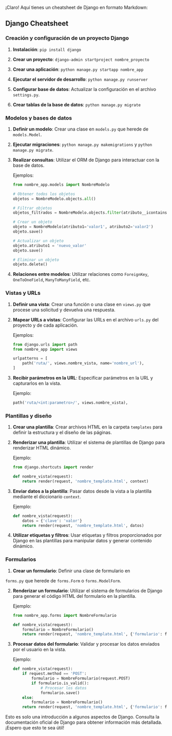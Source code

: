 ¡Claro! Aquí tienes un cheatsheet de Django en formato Markdown:

## Django Cheatsheet

### Creación y configuración de un proyecto Django

1. **Instalación**: `pip install django`

2. **Crear un proyecto**: `django-admin startproject nombre_proyecto`

3. **Crear una aplicación**: `python manage.py startapp nombre_app`

4. **Ejecutar el servidor de desarrollo**: `python manage.py runserver`

5. **Configurar base de datos**: Actualizar la configuración en el archivo `settings.py`.

6. **Crear tablas de la base de datos**: `python manage.py migrate`

### Modelos y bases de datos

1. **Definir un modelo**: Crear una clase en `models.py` que herede de `models.Model`.

2. **Ejecutar migraciones**: `python manage.py makemigrations` y `python manage.py migrate`.

3. **Realizar consultas**: Utilizar el ORM de Django para interactuar con la base de datos.

   Ejemplos:
   ```python
   from nombre_app.models import NombreModelo

   # Obtener todos los objetos
   objetos = NombreModelo.objects.all()

   # Filtrar objetos
   objetos_filtrados = NombreModelo.objects.filter(atributo__icontains='valor')

   # Crear un objeto
   objeto = NombreModelo(atributo1='valor1', atributo2='valor2')
   objeto.save()

   # Actualizar un objeto
   objeto.atributo1 = 'nuevo_valor'
   objeto.save()

   # Eliminar un objeto
   objeto.delete()
   ```

4. **Relaciones entre modelos**: Utilizar relaciones como `ForeignKey`, `OneToOneField`, `ManyToManyField`, etc.

### Vistas y URLs

1. **Definir una vista**: Crear una función o una clase en `views.py` que procese una solicitud y devuelva una respuesta.

2. **Mapear URLs a vistas**: Configurar las URLs en el archivo `urls.py` del proyecto y de cada aplicación.

   Ejemplos:
   ```python
   from django.urls import path
   from nombre_app import views

   urlpatterns = [
       path('ruta/', views.nombre_vista, name='nombre_url'),
   ]
   ```

3. **Recibir parámetros en la URL**: Especificar parámetros en la URL y capturarlos en la vista.

   Ejemplo:
   ```python
   path('ruta/<int:parametro>/', views.nombre_vista),
   ```

### Plantillas y diseño

1. **Crear una plantilla**: Crear archivos HTML en la carpeta `templates` para definir la estructura y el diseño de las páginas.

2. **Renderizar una plantilla**: Utilizar el sistema de plantillas de Django para renderizar HTML dinámico.

   Ejemplo:
   ```python
   from django.shortcuts import render

   def nombre_vista(request):
       return render(request, 'nombre_template.html', context)
   ```

3. **Enviar datos a la plantilla**: Pasar datos desde la vista a la plantilla mediante el diccionario `context`.

   Ejemplo:
   ```python
   def nombre_vista(request):
       datos = {'clave': 'valor'}
       return render(request, 'nombre_template.html', datos)
   ```

4. **Utilizar etiquetas y filtros**: Usar etiquetas y filtros proporcionados por Django en las plantillas para manipular datos y generar contenido dinámico.

### Formularios

1. **Crear un formulario**: Definir una clase de formulario en

 `forms.py` que herede de `forms.Form` o `forms.ModelForm`.

2. **Renderizar un formulario**: Utilizar el sistema de formularios de Django para generar el código HTML del formulario en la plantilla.

   Ejemplo:
   ```python
   from nombre_app.forms import NombreFormulario

   def nombre_vista(request):
       formulario = NombreFormulario()
       return render(request, 'nombre_template.html', {'formulario': formulario})
   ```

3. **Procesar datos del formulario**: Validar y procesar los datos enviados por el usuario en la vista.

   Ejemplo:
   ```python
   def nombre_vista(request):
       if request.method == 'POST':
           formulario = NombreFormulario(request.POST)
           if formulario.is_valid():
               # Procesar los datos
               formulario.save()
       else:
           formulario = NombreFormulario()
       return render(request, 'nombre_template.html', {'formulario': formulario})
   ```

Esto es solo una introducción a algunos aspectos de Django. Consulta la documentación oficial de Django para obtener información más detallada. ¡Espero que esto te sea útil!